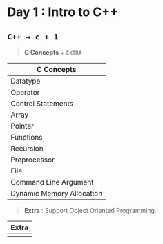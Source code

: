 # Day 1 : Intro to C++

## ` C++ → c + 1 `  
>**C Concepts** + ` EXTRA `   

|**C Concepts**|
|---|
|Datatype|
|Operator|
|Control Statements|
|Array|
|Pointer|
|Functions|
|Recursion|
|Preprocessor|
|File|
|Command Line Argument|
|Dynamic Memory Allocation|

>**Extra** : Support Object Oriented Programming. 

|Extra|
|---|
||